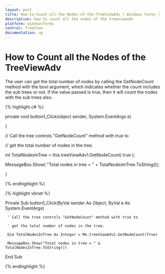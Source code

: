 ```yaml
---
layout: post
title: How-to-Count-all-the-Nodes-of-the-TreeViewAdv | Windows Forms | Syncfusion
description: how to count all the nodes of the treeviewadv
platform: windowsforms
control: TreeView 
documentation: ug
---
```


# How to Count all the Nodes of the TreeViewAdv

The user can get the total number of nodes by calling the GetNodeCount method with the bool argument, which indicates whether the count includes the sub trees or not. If the value passed is true, then it will count the nodes with the sub trees also.

{% highlight c# %}



private void button1_Click(object sender, System.EventArgs e) 

{ 

   // Call the tree controls "GetNodeCount" method with true to 

   // get the total number of nodes in the tree. 

   int TotalNodesInTree = this.treeViewAdv1.GetNodeCount( true ); 

   MessageBox.Show( "Total nodes in tree = " + TotalNodesInTree.ToString()); 

} 

{% endhighlight %}

{% highlight vbnet %}



Private Sub button1_Click(ByVal sender As Object, ByVal e As System.EventArgs) 

     ' Call the tree controls "GetNodeCount" method with true to 

     ' get the total number of nodes in the tree. 

     Dim TotalNodesInTree As Integer = Me.treeViewAdv1.GetNodeCount(True) 

     MessageBox.Show("Total nodes in tree = " & TotalNodesInTree.ToString()) 

End Sub 


{% endhighlight %}
